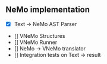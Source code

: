 ## NeMo implementation

- [x] Text -> NeMo AST Parser
- [] VNeMo Structures
- [] VNeMo Runner
- [] NeMo -> VNeMo translator
- [] Integration tests on Text -> result
